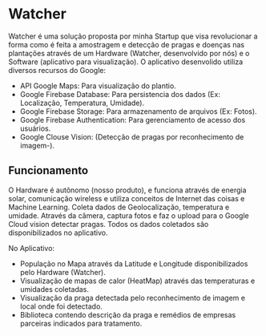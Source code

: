 # Watcher
Watcher é uma solução proposta por minha Startup que visa revolucionar a forma como é feita a amostragem e detecção de pragas e doenças nas plantações através de um Hardware (Watcher, desenvolvido por nós) e o Software (aplicativo para visualização).
O aplicativo desenvolido utiliza diversos recursos do Google:
- API Google Maps: Para visualização do plantio.
- Google Firebase Database: Para persistencia dos dados (Ex: Localização, Temperatura, Umidade).
- Google Firebase Storage: Para armazenamento de arquivos (Ex: Fotos).
- Google Firebase Authentication: Para gerenciamento de acesso dos usuários.
- Google Clouse Vision: (Detecção de pragas por reconhecimento de imagem-).

## Funcionamento
O Hardware é autônomo (nosso produto), e funciona através de energia solar, comunicação wireless e utiliza conceitos de Internet das coisas e Machine Learning. Coleta dados de Geolocalização, temperatura e umidade. Através da câmera, captura fotos e faz o upload para o Google Cloud vision detectar pragas. Todos os dados coletados são disponibilizados no aplicativo.

No Aplicativo:
- População no Mapa através da Latitude e Longitude disponibilizados pelo Hardware (Watcher).
- Visualização de mapas de calor (HeatMap) através das temperaturas e umidades coletadas.
- Visualização da praga detectada pelo reconhecimento de imagem e local onde foi detectado.
- Biblioteca contendo descrição da praga e remédios de empresas parceiras indicados para tratamento.
